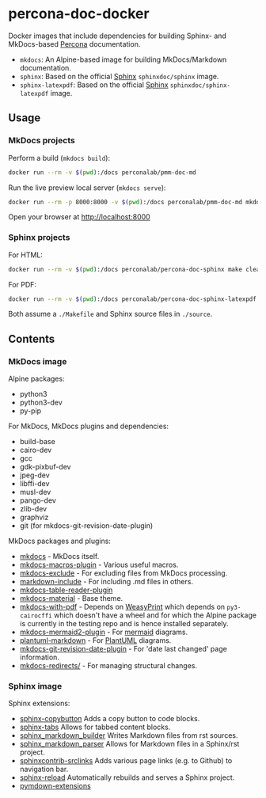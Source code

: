 # percona-doc-docker

Docker images that include dependencies for building Sphinx- and MkDocs-based [Percona](https://www.percona.com/software/documentation/) documentation.

- `mkdocs`: An Alpine-based image for building MkDocs/Markdown documentation.
- `sphinx`: Based on the official [Sphinx](https://hub.docker.com/r/sphinxdoc/sphinx) `sphinxdoc/sphinx` image.
- `sphinx-latexpdf`: Based on the official [Sphinx](https://hub.docker.com/r/sphinxdoc/sphinx-latexpdf) `sphinxdoc/sphinx-latexpdf` image.

## Usage

### MkDocs projects

Perform a build (`mkdocs build`):

```sh
docker run --rm -v $(pwd):/docs perconalab/pmm-doc-md
```

Run the live preview local server (`mkdocs serve`):

```sh
docker run --rm -p 8000:8000 -v $(pwd):/docs perconalab/pmm-doc-md mkdocs serve -a 0.0.0.0:8000
```

Open your browser at <http://localhost:8000>

### Sphinx projects

For HTML:

```sh
docker run --rm -v $(pwd):/docs perconalab/percona-doc-sphinx make clean html
```

For PDF:

```sh
docker run --rm -v $(pwd):/docs perconalab/percona-doc-sphinx-latexpdf make latexpdf
```

Both assume a `./Makefile` and Sphinx source files in `./source`.

## Contents

### MkDocs image

Alpine packages:

- python3
- python3-dev
- py-pip

For MkDocs, MkDocs plugins and dependencies:

- build-base
- cairo-dev
- gcc
- gdk-pixbuf-dev
- jpeg-dev
- libffi-dev
- musl-dev
- pango-dev
- zlib-dev
- graphviz
- git (for mkdocs-git-revision-date-plugin)

MkDocs packages and plugins:

- [mkdocs](https://www.mkdocs.org/) - MkDocs itself.
- [mkdocs-macros-plugin](https://pypi.org/project/mkdocs-macros-plugin/) - Various useful macros.
- [mkdocs-exclude](https://pypi.org/project/mkdocs-exclude/) - For excluding files from MkDocs processing.
- [markdown-include](https://pypi.org/project/markdown-include/) - For including .md files in others.
- [mkdocs-table-reader-plugin](https://pypi.org/project/mkdocs-table-reader-plugin/)
- [mkdocs-material](https://pypi.org/project/mkdocs-material/) - Base theme.
- [mkdocs-with-pdf](https://pypi.org/project/mkdocs-with-pdf/) - Depends on [WeasyPrint](https://weasyprint.readthedocs.io/) which depends on `py3-cairocffi` which doesn't have a wheel and for which the Alpine package is currently in the testing repo and is hence installed separately.
- [mkdocs-mermaid2-plugin](https://github.com/fralau/mkdocs-mermaid2-plugin) - For [mermaid](https://mermaid-js.github.io/mermaid/) diagrams.
- [plantuml-markdown](https://github.com/mikitex70/plantuml-markdown) - For [PlantUML](https://plantuml.com/) diagrams.
- [mkdocs-git-revision-date-plugin](https://github.com/zhaoterryy/mkdocs-git-revision-date-plugin) - For 'date last changed' page information.
- [mkdocs-redirects/](https://pypi.org/project/mkdocs-redirects/) - For managing structural changes.


### Sphinx image

Sphinx extensions:

- [sphinx-copybutton](https://sphinx-copybutton.readthedocs.io/) Adds a copy button to code blocks.
- [sphinx-tabs](https://pypi.org/project/sphinx-tabs/) Allows for tabbed content blocks.
- [sphinx_markdown_builder](https://pypi.org/project/sphinx-markdown-builder/) Writes Markdown files from rst sources.
- [sphinx_markdown_parser](https://pypi.org/project/sphinx-markdown-parser/) Allows for Markdown files in a Sphinx/rst project.
- [sphinxcontrib-srclinks](https://pypi.org/project/sphinxcontrib-srclinks/) Adds various page links (e.g. to Github) to navigation bar.
- [sphinx-reload](https://pypi.org/project/sphinx-reload/) Automatically rebuilds and serves a Sphinx project.
- [pymdown-extensions](https://facelessuser.github.io/pymdown-extensions/)

